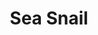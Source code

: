 ---
title: "Sea Snail"
type: "thumb"
weight: 2
draft: false
url_sml: "/images/illustration/sea_snail_lrg"
url_lge: "/images/illustration/sea_snail_lrg"
alt: "Illustration artwork showing a sea snail clinging to a rock, defying the marine current"
---